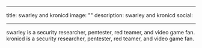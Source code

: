 
---
title: swarley and kronicd
image: ""
description: swarley and kronicd
social:

---

swarley is a security researcher, pentester, red teamer, and video game fan.
kronicd is a security researcher, pentester, red teamer, and video game fan.